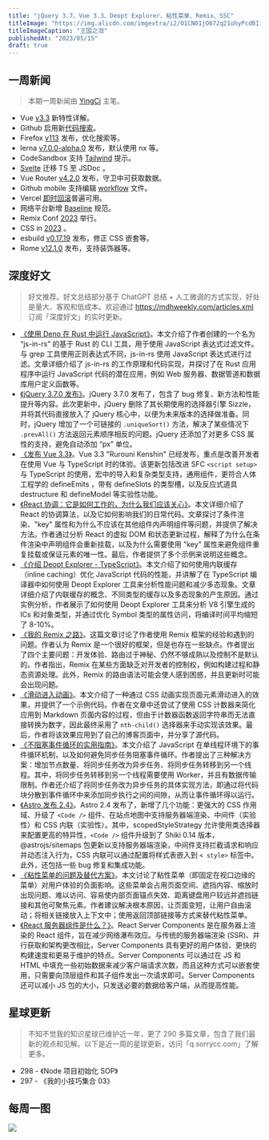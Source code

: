 ```yaml
---
title: "jQuery 3.7、Vue 3.3、Deopt Explorer、粘性菜单、Remix、SSC"
titleImage: "https://img.alicdn.com/imgextra/i2/O1CN01jO672q21ohyPcdBIi_!!6000000007032-2-tps-2346-1212.png_1200x1200.jpg"
titleImageCaption: "王国之泪"
publishedAt: "2023/05/15"
draft: true
---
```


## 一周新闻
> 本期一周新闻由 [YingCi](https://github.com/fz6m) 主笔。

 - Vue [v3.3](https://xlog.sxzz.moe/vue-3-3) 新特性详解。
 - Github 启用新[代码搜索](https://github.blog/changelog/2023-05-08-the-new-code-search-and-code-view-is-now-generally-available/)。
 - Firefox [v113](https://www.mozilla.org/en-US/firefox/113.0/releasenotes/) 发布，优化搜索等。
 - lerna [v7.0.0-alpha.0](https://github.com/lerna/lerna/releases/tag/7.0.0-alpha.0) 发布，默认使用 nx 等。
 - CodeSandbox 支持 [Tailwind](https://twitter.com/CompuIves/status/1656359660230971395) 提示。
 - [Svelte](https://twitter.com/Rich_Harris/status/1656381997348995074) 迁移 TS 至 JSDoc 。
 - Vue Router [v4.2.0](https://github.com/vuejs/router/blob/main/packages/router/CHANGELOG.md) 发布，守卫中可获取数据。
 - Github mobile 支持编辑 [workflow](https://github.blog/changelog/2023-05-11-edit-workflow-files-on-github-mobile/) 文件。
 - Vercel [即时回滚](https://vercel.com/changelog/instant-rollback-is-now-available-to-revert-deployments)普遍可用。
 - 网络平台新增 [Baseline](https://web.dev/introducing-baseline/) 规范。
 - Remix Conf [2023](https://www.youtube.com/watch?v=wobP9yhrmhQ) 举行。
 - CSS in [2023](https://developer.chrome.com/en/blog/whats-new-css-ui-2023/) 。
 - esbuild [v0.17.19](https://github.com/evanw/esbuild/releases/tag/v0.17.19) 发布，修正 CSS 嵌套等。
 - Rome [v12.1.0](https://github.com/rome/tools/releases/tag/cli%2Fv12.1.0) 发布，支持装饰器等。

## 深度好文
> 好文推荐。好文总结部分基于 ChatGPT 总结 + 人工微调的方式实现，好处是量大、客观和低成本。欢迎通过 https://mdhweekly.com/articles.xml 订阅「深度好文」的实时更新。

- [《使用 Deno 在 Rust 中运行 JavaScript》](https://austinpoor.com/blog/js-in-rs)。本文介绍了作者创建的一个名为 “js-in-rs” 的基于 Rust 的 CLI 工具，用于使用 JavaScript 表达式过滤文件。与 grep 工具使用正则表达式不同，js-in-rs 使用 JavaScript 表达式进行过滤。文章详细介绍了 js-in-rs 的工作原理和代码实现，并探讨了在 Rust 应用程序中运行 JavaScript 代码的潜在应用，例如 Web 服务器、数据管道和数据库用户定义函数等。
- [《jQuery 3.7.0 发布》](https://blog.jquery.com/2023/05/11/jquery-3-7-0-released-staying-in-order/)。jQuery 3.7.0 发布了，包含了 bug 修复、新方法和性能提升等内容。此次更新中，jQuery 删除了其长期使用的选择器引擎 Sizzle，并将其代码直接放入了 jQuery 核心中，以便为未来版本的选择做准备。同时，jQuery 增加了一个可链接的 `.uniqueSort()` 方法，解决了某些情况下 `.prevAll()` 方法返回元素顺序相反的问题。jQuery 还添加了对更多 CSS 属性的支持，避免自动添加 “px” 单位。
- [《发布 Vue 3.3》](https://blog.vuejs.org/posts/vue-3-3)。Vue 3.3 "Rurouni Kenshin" 已经发布，重点是改善开发者在使用 Vue 与 TypeScript 时的体验。该更新包括改进 SFC `<script setup>` 与 TypeScript 的使用，宏中的导入和复杂类型支持，通用组件，更符合人体工程学的 defineEmits ，带有 defineSlots 的类型槽，以及反应式道具 destructure 和 defineModel 等实验性功能。
- [《React 协调：它是如何工作的，为什么我们应该关心》](https://www.developerway.com/posts/reconciliation-in-react)。本文详细介绍了 React 的协调算法，以及它如何影响我们的日常代码。文章探讨了条件渲染、"key" 属性和为什么不应该在其他组件内声明组件等问题，并提供了解决方法。作者通过分析 React 的虚拟 DOM 和状态更新过程，解释了为什么在条件渲染中声明组件会重新挂载，以及为什么需要使用 "key" 属性来避免组件重复挂载或保证元素的唯一性。最后，作者提供了多个示例来说明这些概念。
- [《介绍 Deopt Explorer - TypeScript》](https://devblogs.microsoft.com/typescript/introducing-deopt-explorer/)。本文介绍了如何使用内联缓存（inline caching）优化 JavaScript 代码的性能，并讲解了在 TypeScript 编译器中如何使用 Deopt Explorer 工具来分析性能问题和减少多态现象。文章详细介绍了内联缓存的概念、不同类型的缓存以及多态现象的产生原因。通过实例分析，作者展示了如何使用 Deopt Explorer 工具来分析 V8 引擎生成的 ICs 和对象类型，并通过优化 Symbol 类型的属性访问，将编译时间平均缩短了 8-10%。
- [《我的 Remix 之路》](https://redd.one/blog/my-struggle-with-remix)。这篇文章讨论了作者使用 Remix 框架的经验和遇到的问题。作者认为 Remix 是一个很好的框架，但是也存在一些缺点。作者提出了四个主要问题：开发体验、路由过于神秘、仍然不够成熟以及控制不是默认的。作者指出，Remix 在某些方面缺乏对开发者的控制权，例如构建过程和静态资源处理。此外，Remix 的路由语法可能会使人感到困惑，并且更新时可能会出现问题。
- [《滑动进入动画》](https://antfu.me/posts/sliding-enter-animation)。本文介绍了一种通过 CSS 动画实现页面元素滑动进入的效果，并提供了一个示例代码。作者在文章中还尝试了使用 CSS 计数器来简化应用到 Markdown 页面内容的过程，但由于计数器函数返回字符串而无法直接转换为数字，因此最终采用了 `nth-child()` 选择器来手动实现该效果。最后，作者将该效果应用到了自己的博客页面中，并分享了源代码。
- [《不阻塞事件循环的实用指南》](https://www.bbss.dev/posts/eventloop/)。本文介绍了 JavaScript 在单线程环境下的事件循环机制，以及如何避免同步任务阻塞事件循环。作者提出了三种解决方案：增加节点数量、将同步任务改为异步任务、将同步任务转移到另一个线程。其中，将同步任务转移到另一个线程需要使用 Worker，并且有数据传输限制。作者还介绍了将同步任务改为异步任务的具体实现方法，即通过将代码块分散到事件循环中来添加同步执行之间的间隙，从而让事件循环得以运行。
- [《Astro 发布 2.4》](https://astro.build/blog/astro-240/)。Astro 2.4 发布了，新增了几个功能：更强大的 CSS 作用域、升级了 `<Code />` 组件、在站点地图中支持服务器端渲染、中间件（实验性）和 CSS 内联（实验性）。其中，scopedStyleStrategy 允许使用类选择器来配置更高的特异性，`<Code />` 组件升级到了 Shiki 0.14 版本，@astrojs/sitemaps 包更新以支持服务器端渲染，中间件支持拦截请求和响应并动态注入行为，CSS 内联可以通过配置将样式表嵌入到 `< style>` 标签中。此外，还包括一些 bug 修复和集成功能。
- [《粘性菜单的问题及替代方案》](https://adamsilver.io/blog/the-problem-with-sticky-menus-and-what-to-do-instead/)。本文讨论了粘性菜单（即固定在视口边缘的菜单）对用户体验的负面影响。这些菜单会占用页面空间、遮挡内容、缩放时出现问题、难以访问、容易使内部页面锚点失效、距离键盘用户较远并遮挡链接和其他可聚焦元素。作者建议解决根本原因，让页面变短，让用户自由滚动；将相关链接放入上下文中；使用返回顶部链接等方式来替代粘性菜单。
- [《React 服务器组件是什么？》](https://www.viget.com/articles/what-even-are-react-server-components/)。React Server Components 是在服务器上渲染的 React 组件，旨在减少网络瀑布效应。与传统的服务器端渲染 (SSR)、并行获取和架构更改相比，Server Components 具有更好的用户体验、更快的构建速度和更易于维护的特点。Server Components 可以通过在 JS 和 HTML 中填充一些初始数据来减少客户端请求次数，而且这种方式可以嵌套使用，只需要向顶层组件和其子组件发出一次请求即可。Server Components 还可以减小 JS 包的大小，只发送必要的数据给客户端，从而提高性能。

## 星球更新
> 不知不觉我的知识星球已维护近一年，更了 290 多篇文章，包含了我们最新的观点和见解。以下是近一周的星球更新，访问「q.sorrycc.com」了解更多。

- 298 - 《Node 项目初始化 SOP》
- 297 - 《我的小技巧集合 03》

## 每周一图

![](https://img.alicdn.com/imgextra/i2/O1CN01NJFQ8L1SruBeqa0NU_!!6000000002301-0-tps-1200-1456.jpg)

